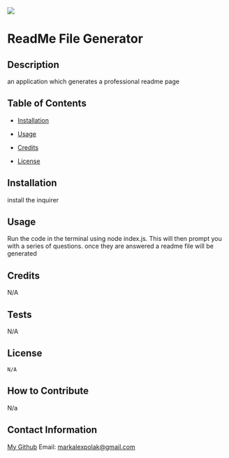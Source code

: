 
  <img src="https://img.shields.io/badge/License-N/A-yellow">
  
  # ReadMe File Generator

  ## Description

  an application which generates a professional readme page

  ## Table of Contents

  - [Installation](#installation#installation)

  - [Usage](#usage)

  - [Credits](#credits)

  - [License](##license)


  ## Installation

  install the inquirer

  ## Usage

  Run the code in the terminal using node index.js. This will then prompt you with a series of questions. once they are answered a readme file will be generated

  ## Credits

  N/A

  ## Tests 

  N/A

  ## License
    
    N/A

  ## How to Contribute
  
  N/a

  ## Contact Information
  
  [My Github](https://github.com/MarekAlexPolak)
  Email: markalexpolak@gmail.com
  